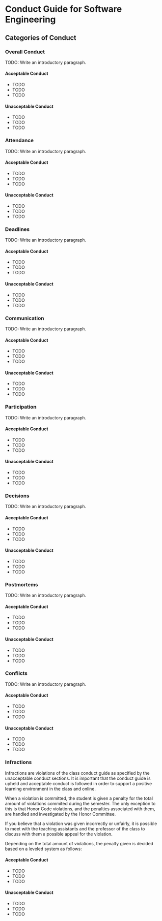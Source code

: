 # Conduct Guide for Software Engineering

## Categories of Conduct

### Overall Conduct

TODO: Write an introductory paragraph.

#### Acceptable Conduct

- TODO
- TODO
- TODO

#### Unacceptable Conduct

- TODO
- TODO
- TODO

### Attendance

TODO: Write an introductory paragraph.

#### Acceptable Conduct

- TODO
- TODO
- TODO

#### Unacceptable Conduct

- TODO
- TODO
- TODO

### Deadlines

TODO: Write an introductory paragraph.

#### Acceptable Conduct

- TODO
- TODO
- TODO

#### Unacceptable Conduct

- TODO
- TODO
- TODO

### Communication

TODO: Write an introductory paragraph.

#### Acceptable Conduct

- TODO
- TODO
- TODO

#### Unacceptable Conduct

- TODO
- TODO
- TODO

### Participation

TODO: Write an introductory paragraph.

#### Acceptable Conduct

- TODO
- TODO
- TODO

#### Unacceptable Conduct

- TODO
- TODO
- TODO

### Decisions

TODO: Write an introductory paragraph.

#### Acceptable Conduct

- TODO
- TODO
- TODO

#### Unacceptable Conduct

- TODO
- TODO
- TODO

### Postmortems

TODO: Write an introductory paragraph.

#### Acceptable Conduct

- TODO
- TODO
- TODO

#### Unacceptable Conduct

- TODO
- TODO
- TODO

### Conflicts

TODO: Write an introductory paragraph.

#### Acceptable Conduct

- TODO
- TODO
- TODO

#### Unacceptable Conduct

- TODO
- TODO
- TODO

### Infractions

Infractions are violations of the class conduct guide as specified by the unacceptable conduct sections. It is important that the conduct guide is upheld and acceptable conduct is followed in order to support a positive learning environment in the class and online.

When a violation is committed, the student is given a penalty for the total amount of violations commited during the semester.  The only exception to this is that Honor Code violations, and the penalties associated with them, are handled and investigated by the Honor Committee.

If you believe that a violation was given incorrectly or unfairly, it is possible to meet with the teaching assistants and the professor of the class to discuss with them a possible appeal for the violation.

Depending on the total amount of violations, the penalty given is decided based on a leveled system as follows:

#### Acceptable Conduct

- TODO
- TODO
- TODO

#### Unacceptable Conduct

- TODO
- TODO
- TODO

